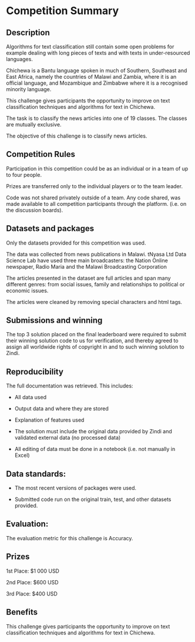 # Competition Summary

## Description

Algorithms for text classification still contain some open problems for example dealing with long pieces of texts and with texts in under-resourced languages.

Chichewa is a Bantu language spoken in much of Southern, Southeast and East Africa, namely the countries of Malawi and Zambia, where it is an official language, and Mozambique and Zimbabwe where it is a recognised minority language.

This challenge gives participants the opportunity to improve on text classification techniques and algorithms for text in Chichewa.

The task is to classify the news articles into one of 19 classes. The classes are mutually exclusive.

The objective of this challenge is to classify news articles.



## Competition Rules

Participation in this competition could be as an individual or in a team of up to four people.

Prizes are transferred only to the individual players or to the team leader.

Code was not shared privately outside of a team. Any code shared, was made available to all competition participants through the platform. (i.e. on the discussion boards).



## Datasets and packages

Only the datasets provided for this competition was used.

The data was collected from news publications in Malawi. tNyasa Ltd Data Science Lab have used three main broadcasters: the Nation Online newspaper, Radio Maria and the Malawi Broadcasting Corporation

The articles presented in the dataset are full articles and span many different genres: from social issues, family and relationships to political or economic issues.

The articles were cleaned by removing special characters and html tags.



## Submissions and winning

The top 3 solution placed on the final leaderboard were required to submit their winning solution code to us for verification, and thereby agreed to assign all worldwide rights of copyright in and to such winning solution to Zindi.



## Reproducibility

The full documentation was retrieved. This includes:
- All data used

- Output data and where they are stored

- Explanation of features used

- The solution must include the original data provided by Zindi and validated external data (no processed data)

- All editing of data must be done in a notebook (i.e. not manually in Excel)



## Data standards:

- The most recent versions of packages were used.

- Submitted code run on the original train, test, and other datasets provided.



## Evaluation:

The evaluation metric for this challenge is Accuracy.


## Prizes

1st Place: $1 000 USD

2nd Place: $600 USD

3rd Place: $400 USD



## Benefits

This challenge gives participants the opportunity to improve on text classification techniques and algorithms for text in Chichewa.


